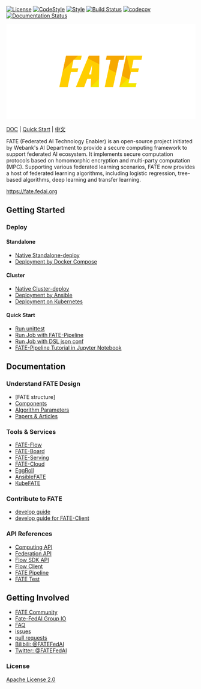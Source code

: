 [![License](https://img.shields.io/badge/License-Apache%202.0-blue.svg)](https://opensource.org/licenses/Apache-2.0) [![CodeStyle](https://img.shields.io/badge/Check%20Style-Google-brightgreen)](https://checkstyle.sourceforge.io/google_style.html) [![Style](https://img.shields.io/badge/Check%20Style-Black-black)](https://checkstyle.sourceforge.io/google_style.html) [![Build Status](https://travis-ci.org/FederatedAI/FATE.svg?branch=master)](https://travis-ci.org/FederatedAI/FATE)
[![codecov](https://codecov.io/gh/FederatedAI/FATE/branch/master/graph/badge.svg)](https://codecov.io/gh/FederatedAI/FATE)
[![Documentation Status](https://readthedocs.org/projects/fate/badge/?version=latest)](https://fate.readthedocs.io/en/latest/?badge=latest)

<div align="center">
  <img src="./doc/images/FATE_logo.png">
</div>

[DOC](./doc) | [Quick Start](doc/tutorial/pipeline/pipeline_guide.md) | [中文](./README_zh.md)

FATE (Federated AI Technology Enabler) is an open-source project initiated by Webank's AI Department to provide a secure computing framework to support federated AI ecosystem. 
It implements secure computation protocols based on homomorphic encryption and multi-party computation (MPC). 
Supporting various federated learning scenarios, FATE now provides a host of federated learning algorithms, including logistic regression, 
tree-based algorithms, deep learning and transfer learning.

<https://fate.fedai.org>


## Getting Started

### Deploy

#### Standalone
- [Native Standalone-deploy](./deploy/standalone-deploy/)
- [Deployment by Docker Compose](https://github.com/FederatedAI/KubeFATE/tree/master/docker-deploy)

#### Cluster
- [Native Cluster-deploy](./deploy/cluster-deploy)
- [Deployment by Ansible](https://github.com/FederatedAI/AnsibleFATE)
- [Deployment on Kubernetes](https://github.com/FederatedAI/KubeFATE/blob/master/k8s-deploy)

#### Quick Start
- [Run unittest](./python/federatedml/test/)
- [Run Job with FATE-Pipeline](./doc/tutorial/pipeline/pipeline_guide.md)
- [Run Job with DSL json conf](./doc/tutorial/dsl_conf/dsl_conf_v2_setting_guide.md)
- [FATE-Pipeline Tutorial in Jupyter Notebook](./doc/tutorial/pipeline/pipeline_tutorial_0.ipynb)

## Documentation 

### Understand FATE Design 

- [FATE structure]
- [Components](./doc/federatedml_component/index.md)
- [Algorithm Parameters](./python/federatedml/param)
- [Papers & Articles](./doc/resources)

### Tools & Services

- [FATE-Flow](https://github.com/FederatedAI/FATE-Flow)
- [FATE-Board](https://github.com/FederatedAI/FATE-Board)
- [FATE-Serving](https://github.com/FederatedAI/FATE-Serving)
- [FATE-Cloud](https://github.com/FederatedAI/FATE-Cloud)
- [EggRoll](https://github.com/WeBankFinTech/eggroll)
- [AnsibleFATE](https://github.com/FederatedAI/AnsibleFATE)
- [KubeFATE](https://github.com/FederatedAI/KubeFATE)

### Contribute to FATE

- [develop guide](doc/develop/develop_guide.md)
- [develop guide for FATE-Client](doc/develop/fate_client_develop_guide.md)

### API References

- [Computing API](doc/api/computing.md)
- [Federation API](./doc/api/federation.md)
- [Flow SDK API](doc/api/fate_client/flow_sdk.md)
- [Flow Client](doc/api/fate_client/flow_client.md)
- [FATE Pipeline](doc/api/fate_client/pipeline.md)
- [FATE Test](./doc/api/fate_test.md)

## Getting Involved

- [FATE Community](https://github.com/FederatedAI/FATE-Community)
- [Fate-FedAI Group IO](https://groups.io/g/Fate-FedAI)
- [FAQ](https://github.com/FederatedAI/FATE/wiki)
- [issues](https://github.com/FederatedAI/FATE/issues)
- [pull requests](https://github.com/FederatedAI/FATE/pulls)
- [Bilibili: @FATEFedAI](https://space.bilibili.com/457797601?from=search&seid=6776229889454067000)
- [Twitter: @FATEFedAI](https://twitter.com/FateFedAI)


### License
[Apache License 2.0](LICENSE)

